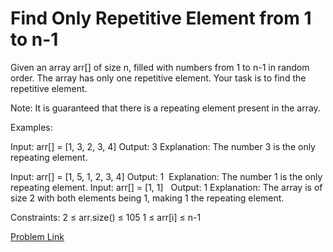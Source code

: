 # Find Only Repetitive Element from 1 to n-1

Given an array arr[] of size n, filled with numbers from 1 to n-1 in random order. The array has only one repetitive element. Your task is to find the repetitive element.

Note: It is guaranteed that there is a repeating element present in the array.

Examples:

Input: arr[] = [1, 3, 2, 3, 4]
Output: 3 
Explanation: The number 3 is the only repeating element.

Input: arr[] = [1, 5, 1, 2, 3, 4]
Output: 1  
Explanation: The number 1 is the only repeating element.
Input: arr[] = [1, 1]  
Output: 1
Explanation: The array is of size 2 with both elements being 1, making 1 the repeating element.

Constraints:
2 ≤ arr.size() ≤ 105
1 ≤ arr[i] ≤ n-1 

[Problem Link](https://www.geeksforgeeks.org/problems/find-repetitive-element-from-1-to-n-1/1)
